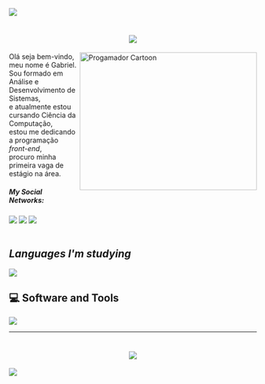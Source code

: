 <!--horizontal divider(gradiant)-->
<img src="https://user-images.githubusercontent.com/73097560/115834477-dbab4500-a447-11eb-908a-139a6edaec5c.gif">
<!--h1 without bottom border-->

<h1 align="center">
<img src="https://readme-typing-svg.herokuapp.com/?font=Righteous&size=35&center=true&vCenter=true&width=500&height=70&duration=4000&lines=Olá!+👋;+me+chamo+Gabriel!;" />
</h1>

<img src="https://i.pinimg.com/originals/21/11/61/21116158daaeb1459b4ec0758505e1ad.gif" min-width="150px" max-width="360px" width="360px" height="280px" max-height="0px" align="right" alt="Progamador Cartoon" align="right">

<p>Olá seja bem-vindo, meu nome é Gabriel. <br> Sou formado em Análise e Desenvolvimento de Sistemas,<br>
 e atualmente estou cursando Ciência da Computação,<br> 
 estou me dedicando a programação <i>front-end</i>, <br> procuro minha primeira vaga de estágio na área.</p>

<div align="left">
  <i><h5>My Social Networks:</h5></i>
  
   <a href="#" alt="Whatsapp">
  <a href="https://api.whatsapp.com/send/?phone=%2B5511949919959&text&app_absent=0" target="_blank"><img src="https://img.shields.io/badge/WhatsApp-25D366?style=for-the-badge&logo=whatsapp&logoColor=white" target="_blank"></a>
  
   <a href="#" alt="Linkedin">
   <a href="https://www.linkedin.com/in/gabrielproen%C3%A7a/" target="_blank"><img src="https://img.shields.io/badge/-LinkedIn-%230077B5?style=for-the-badge&logo=linkedin&logoColor=white" target="_blank"></a>  
   
  <a href="#" alt="Gmail">
  <a href="mailto:eduardogabs020@gmail.com"><img src="https://img.shields.io/badge/Gmail-D14836?style=for-the-badge&logo=gmail&logoColor=white" target="_blank"></a> 
 </div> 
 
 <br>

<div align="left">
 
 <h2><i>Languages ​​I'm studying</i></h2>
 
 <img src= "https://skillicons.dev/icons?i=html,css,js,python, )](https://skillicons.dev">

 <h2>💻 Software and Tools</h2>

 <img src="https://skillicons.dev/icons?i=vscode,eclipse," />
 
</div> 
<hr>
<h1 align="center">
<img src="https://readme-typing-svg.herokuapp.com/?font=Righteous&size=35&center=true&vCenter=true&width=500&height=70&duration=4000&lines=obrigado+pela+atenção!;" />
</h1>

<!--horizontal divider(gradiant)-->
<img src="https://user-images.githubusercontent.com/73097560/115834477-dbab4500-a447-11eb-908a-139a6edaec5c.gif">
<!--h1 without bottom border-->
